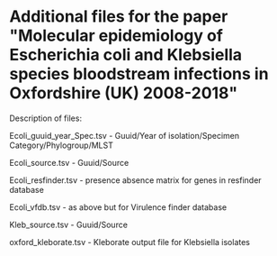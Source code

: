 # Additional files for the paper "Molecular epidemiology of Escherichia coli and Klebsiella species bloodstream infections in Oxfordshire (UK) 2008-2018"

Description of files:

Ecoli_guuid_year_Spec.tsv - Guuid/Year of isolation/Specimen Category/Phylogroup/MLST

Ecoli_source.tsv - Guuid/Source

Ecoli_resfinder.tsv - presence absence matrix for genes in resfinder database

Ecoli_vfdb.tsv - as above but for Virulence finder database

Kleb_source.tsv - Guuid/Source

oxford_kleborate.tsv - Kleborate output file for Klebsiella isolates
